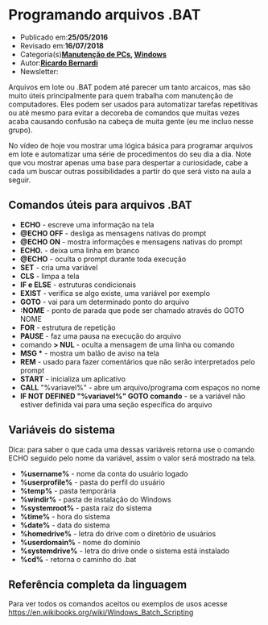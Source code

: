 # Programando arquivos .BAT

- Publicado em:**25/05/2016**
- Revisado em:**16/07/2018**
- Categoria(s)**[Manutenção de PCs](http://hardware.rbtech.info/assuntos/manutencao/), [Windows](http://hardware.rbtech.info/assuntos/windows/)**
- Autor:**[Ricardo Bernardi](http://hardware.rbtech.info/author/ricardo/)**
- Newsletter:



Arquivos em lote ou .BAT podem até parecer um tanto arcaicos, mas são muito úteis principalmente para quem trabalha com manutenção de computadores. Eles podem ser usados para automatizar tarefas repetitivas ou até mesmo para evitar a decoreba de comandos que muitas vezes acaba causando confusão na cabeça de muita gente (eu me incluo nesse grupo).

No vídeo de hoje vou mostrar uma lógica básica para programar arquivos em lote e automatizar uma série de procedimentos do seu dia a dia. Note que vou mostrar apenas uma base para despertar a curiosidade, cabe a cada um buscar outras possibilidades a partir do que será visto na aula a seguir.



## Comandos úteis para arquivos .BAT

- **ECHO** - escreve uma informação na tela
- **@ECHO OFF** - desliga as mensagens nativas do prompt
- **@ECHO ON** - mostra informações e mensagens nativas do prompt
- **ECHO.** - deixa uma linha em branco
- **@ECHO** - oculta o prompt durante toda execução
- **SET** - cria uma variável
- **CLS** - limpa a tela
- **IF e ELSE** - estruturas condicionais
- **EXIST** - verifica se algo existe, uma variável por exemplo
- **GOTO** - vai para um determinado ponto do arquivo
- **:NOME** - ponto de parada que pode ser chamado através do GOTO NOME
- **FOR** - estrutura de repetição
- **PAUSE** - faz uma pausa na execução do arquivo
- comando **> NUL** - oculta a mensagem de uma linha ou comando
- **MSG \*** - mostra um balão de aviso na tela
- **REM** - usado para fazer comentários que não serão interpretados pelo prompt
- **START** - inicializa um aplicativo
- **CALL** "%variavel%" - abre um arquivo/programa com espaços no nome
- **IF NOT DEFINED "%variavel%" GOTO comando** - se a variável não estiver definida vai para uma seção específica do arquivo

## Variáveis do sistema

Dica: para saber o que cada uma dessas variáveis retorna use o comando ECHO seguido pelo nome da variável, assim o valor será mostrado na tela.

- **%username%** - nome da conta do usuário logado
- **%userprofile%** - pasta do perfil do usuário
- **%temp%** - pasta temporária
- **%windir%** - pasta de instalação do Windows
- **%systemroot%** - pasta raiz do sistema
- **%time%** - hora do sistema
- **%date%** - data do sistema
- **%homedrive%** - letra do drive com o diretório de usuários
- **%userdomain%** - nome do domínio
- **%systemdrive%** - letra do drive onde o sistema está instalado
- **%cd%** - retorna o caminho do .bat

## Referência completa da linguagem

Para ver todos os comandos aceitos ou exemplos de usos acesse https://en.wikibooks.org/wiki/Windows_Batch_Scripting